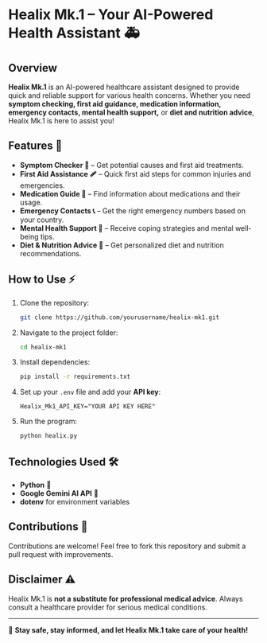 # Healix Mk.1 – Your AI-Powered Health Assistant 🚑

## Overview
**Healix Mk.1** is an AI-powered healthcare assistant designed to provide quick and reliable support for various health concerns. Whether you need **symptom checking, first aid guidance, medication information, emergency contacts, mental health support,** or **diet and nutrition advice**, Healix Mk.1 is here to assist you!

## Features 🌟
- **Symptom Checker 🤒** – Get potential causes and first aid treatments.
- **First Aid Assistance 🩹** – Quick first aid steps for common injuries and emergencies.
- **Medication Guide 💊** – Find information about medications and their usage.
- **Emergency Contacts 📞** – Get the right emergency numbers based on your country.
- **Mental Health Support 🧠** – Receive coping strategies and mental well-being tips.
- **Diet & Nutrition Advice 🥗** – Get personalized diet and nutrition recommendations.

## How to Use ⚡
1. Clone the repository:
   ```sh
   git clone https://github.com/yourusername/healix-mk1.git
   ```
2. Navigate to the project folder:
   ```sh
   cd healix-mk1
   ```
3. Install dependencies:
   ```sh
   pip install -r requirements.txt
   ```
4. Set up your `.env` file and add your **API key**:
   ```
   Healix_Mk1_API_KEY="YOUR API KEY HERE"
   ```
5. Run the program:
   ```sh
   python healix.py
   ```

## Technologies Used 🛠️
- **Python** 🐍
- **Google Gemini AI API** 🤖
- **dotenv** for environment variables

## Contributions 🤝
Contributions are welcome! Feel free to fork this repository and submit a pull request with improvements.

## Disclaimer ⚠️
Healix Mk.1 is **not a substitute for professional medical advice**. Always consult a healthcare provider for serious medical conditions.

---
🚀 **Stay safe, stay informed, and let Healix Mk.1 take care of your health!**
